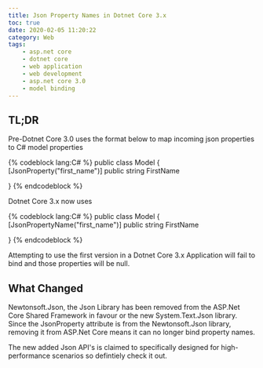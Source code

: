 ```yaml
---
title: Json Property Names in Dotnet Core 3.x
toc: true
date: 2020-02-05 11:20:22
category: Web
tags:
    - asp.net core
    - dotnet core
    - web application
    - web development
    - asp.net core 3.0
    - model binding
---
```


## TL;DR

Pre-Dotnet Core 3.0 uses the format below to map incoming json properties to C# model properties

{% codeblock lang:C# %}
public class Model
{
    [JsonProperty("first_name")]
    public string FirstName

}
{% endcodeblock %}

Dotnet Core 3.x now uses

{% codeblock lang:C# %}
public class Model
{
    [JsonPropertyName("first_name")]
    public string FirstName

}
{% endcodeblock %}

Attempting to use the first version in a Dotnet Core 3.x Application will fail to bind and those properties will be null.

<!--More-->

## What Changed

Newtonsoft.Json, the Json Library has been removed from the ASP.Net Core Shared Framework in favour or the new System.Text.Json library. Since the JsonProperty attribute is from the Newtonsoft.Json library, removing it from ASP.Net Core means it can no longer bind property names. 

The new added Json API's is claimed to specifically designed for high-performance scenarios so defintiely check it out.
